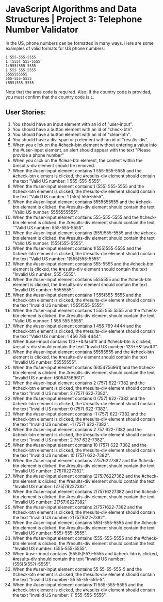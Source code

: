# JavaScript Algorithms and Data Structures | Project 3: Telephone Number Validator

In the US, phone numbers can be formatted in many ways. Here are some examples of valid formats for US phone numbers: 

```
1 555-555-5555
1 (555) 555-5555
1(555)555-5555
1 555 555 5555
5555555555
555-555-5555
(555)555-5555
```

Note that the area code is required. Also, if the country code is provided, you must confirm that the country code is `1`. 

## User Stories: 
1. You should have an input element with an id of "user-input".
2. You should have a button element with an id of "check-btn".
3. You should have a button element with an id of "clear-btn".
4. You should have a div, span or p element with an id of "results-div".
5. When you click on the #check-btn element without entering a value into the #user-input element, an alert should appear with the text "Please provide a phone number"
6. When you click on the #clear-btn element, the content within the #results-div element should be removed.
7. When the #user-input element contains 1 555-555-5555 and the #check-btn element is clicked, the #results-div element should contain the text "Valid US number: 1 555-555-5555".
8. When the #user-input element contains 1 (555) 555-5555 and the #check-btn element is clicked, the #results-div element should contain the text "Valid US number: 1 (555) 555-5555".
9. When the #user-input element contains 5555555555 and the #check-btn element is clicked, the #results-div element should contain the text "Valid US number: 5555555555".
10. When the #user-input element contains 555-555-5555 and the #check-btn element is clicked, the #results-div element should contain the text `"Valid US number: 555-555-5555".
11. When the #user-input element contains (555)555-5555 and the #check-btn element is clicked, the #results-div element should contain the text "Valid US number: (555)555-5555".
12. When the #user-input element contains 1(555)555-5555 and the #check-btn element is clicked, the #results-div element should contain the text "Valid US number: 1(555)555-5555".
13. When the #user-input element contains 555-5555 and the #check-btn element is clicked, the #results-div element should contain the text "Invalid US number: 555-5555".
14. When the #user-input element contains 5555555 and the #check-btn element is clicked, the #results-div element should contain the text "Invalid US number: 5555555".
15. When the #user-input element contains 1 555)555-5555 and the #check-btn element is clicked, the #results-div element should contain the text "Invalid US number: 1 555)555-5555".
16. When the #user-input element contains 1 555 555 5555 and the #check-btn element is clicked, the #results-div element should contain the text "Valid US number: 1 555 555 5555".
17. When the #user-input element contains 1 456 789 4444 and the #check-btn element is clicked, the #results-div element should contain the text "Valid US number: 1 456 789 4444".
18. When #user-input contains 123**&!!asdf# and #check-btn is clicked, #results-div should contain the text "Invalid US number: 123**&!!asdf#".
19. When the #user-input element contains 55555555 and the #check-btn element is clicked, the #results-div element should contain the text "Invalid US number: 55555555".
20. When the #user-input element contains (6054756961) and the #check-btn element is clicked, the #results-div element should contain the text "Invalid US number: (6054756961)".
21. When the #user-input element contains 2 (757) 622-7382 and the #check-btn element is clicked, the #results-div element should contain the text "Invalid US number: 2 (757) 622-7382".
22. When the #user-input element contains 0 (757) 622-7382 and the #check-btn element is clicked, the #results-div element should contain the text "Invalid US number: 0 (757) 622-7382".
23. When the #user-input element contains -1 (757) 622-7382 and the #check-btn element is clicked, the #results-div element should contain the text "Invalid US number: -1 (757) 622-7382".
24. When the #user-input element contains 2 757 622-7382 and the #check-btn element is clicked, the #results-div element should contain the text "Invalid US number: 2 757 622-7382".
25. When the #user-input element contains 10 (757) 622-7382 and the #check-btn element is clicked, the #results-div element should contain the text "Invalid US number: 10 (757) 622-7382".
26. When the #user-input element contains 27576227382 and the #check-btn element is clicked, the #results-div element should contain the text "Invalid US number: 27576227382".
27. When the #user-input element contains (275)76227382 and the #check-btn element is clicked, the #results-div element should contain the text "Invalid US number: (275)76227382".
28. When the #user-input element contains 2(757)6227382 and the #check-btn element is clicked, the #results-div element should contain the text "Invalid US number: 2(757)6227382".
29. When the #user-input element contains 2(757)622-7382 and the #check-btn element is clicked, the #results-div element should contain the text "Invalid US number: 2(757)622-7382".
30. When the #user-input element contains 555)-555-5555 and the #check-btn element is clicked, the #results-div element should contain the text "Invalid US number: 555)-555-5555".
31. When the #user-input element contains (555-555-5555 and the #check-btn element is clicked, the #results-div element should contain the text "Invalid US number: (555-555-5555".
32. When #user-input contains (555)5(55?)-5555 and #check-btn is clicked, #results-div should contain the text "Invalid US number: (555)5(55?)-5555".
33. When the #user-input element contains 55 55-55-555-5 and the #check-btn element is clicked, the #results-div element should contain the text "Invalid US number: 55 55-55-555-5".
34. When the #user-input element contains 11 555-555-5555 and the #check-btn element is clicked, the #results-div element should contain the text "Invalid US number: 11 555-555-5555".